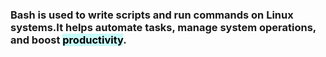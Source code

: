 ### Bash is used to write scripts and run commands on Linux systems.It helps automate tasks, manage system operations, and boost <mark style="background: #ABF7F7A6;">productivity</mark>.



